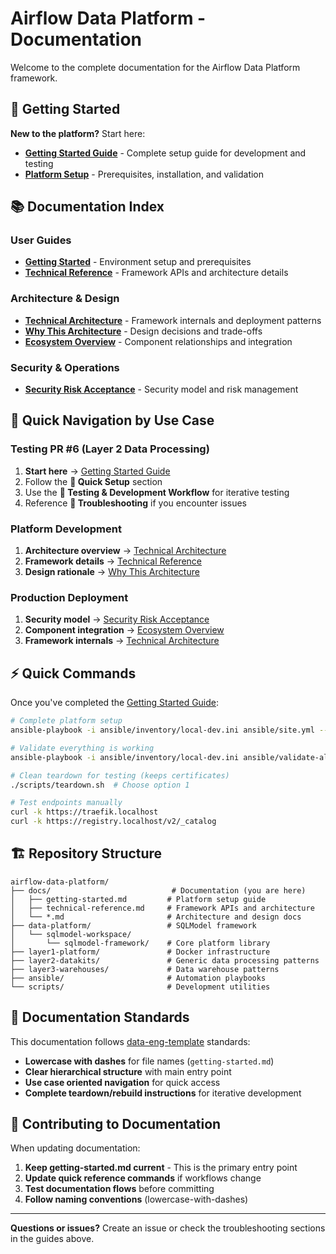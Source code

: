 # Airflow Data Platform - Documentation

Welcome to the complete documentation for the Airflow Data Platform framework.

## 🚀 Getting Started

**New to the platform?** Start here:

- **[Getting Started Guide](getting-started.md)** - Complete setup guide for development and testing
- **[Platform Setup](getting-started.md)** - Prerequisites, installation, and validation

## 📚 Documentation Index

### **User Guides**
- **[Getting Started](getting-started.md)** - Environment setup and prerequisites
- **[Technical Reference](technical-reference.md)** - Framework APIs and architecture details

### **Architecture & Design**
- **[Technical Architecture](TECHNICAL-ARCHITECTURE.md)** - Framework internals and deployment patterns
- **[Why This Architecture](WHY-THIS-ARCHITECTURE.md)** - Design decisions and trade-offs
- **[Ecosystem Overview](ECOSYSTEM-OVERVIEW.md)** - Component relationships and integration

### **Security & Operations**
- **[Security Risk Acceptance](SECURITY-RISK-ACCEPTANCE.md)** - Security model and risk management

## 🎯 Quick Navigation by Use Case

### **Testing PR #6 (Layer 2 Data Processing)**
1. **Start here** → [Getting Started Guide](getting-started.md)
2. Follow the **🚀 Quick Setup** section
3. Use the **🧪 Testing & Development Workflow** for iterative testing
4. Reference **🚨 Troubleshooting** if you encounter issues

### **Platform Development**
1. **Architecture overview** → [Technical Architecture](TECHNICAL-ARCHITECTURE.md)
2. **Framework details** → [Technical Reference](technical-reference.md)
3. **Design rationale** → [Why This Architecture](WHY-THIS-ARCHITECTURE.md)

### **Production Deployment**
1. **Security model** → [Security Risk Acceptance](SECURITY-RISK-ACCEPTANCE.md)
2. **Component integration** → [Ecosystem Overview](ECOSYSTEM-OVERVIEW.md)
3. **Framework internals** → [Technical Architecture](TECHNICAL-ARCHITECTURE.md)

## ⚡ Quick Commands

Once you've completed the [Getting Started Guide](getting-started.md):

```bash
# Complete platform setup
ansible-playbook -i ansible/inventory/local-dev.ini ansible/site.yml --ask-become-pass

# Validate everything is working
ansible-playbook -i ansible/inventory/local-dev.ini ansible/validate-all.yml --ask-become-pass

# Clean teardown for testing (keeps certificates)
./scripts/teardown.sh  # Choose option 1

# Test endpoints manually
curl -k https://traefik.localhost
curl -k https://registry.localhost/v2/_catalog
```

## 🏗️ Repository Structure

```
airflow-data-platform/
├── docs/                           # Documentation (you are here)
│   ├── getting-started.md         # Platform setup guide
│   ├── technical-reference.md     # Framework APIs and architecture
│   └── *.md                       # Architecture and design docs
├── data-platform/                 # SQLModel framework
│   └── sqlmodel-workspace/
│       └── sqlmodel-framework/    # Core platform library
├── layer1-platform/               # Docker infrastructure
├── layer2-datakits/               # Generic data processing patterns
├── layer3-warehouses/             # Data warehouse patterns
├── ansible/                       # Automation playbooks
└── scripts/                       # Development utilities
```

## 📖 Documentation Standards

This documentation follows [data-eng-template](https://github.com/Troubladore/data-eng-template) standards:
- **Lowercase with dashes** for file names (`getting-started.md`)
- **Clear hierarchical structure** with main entry point
- **Use case oriented navigation** for quick access
- **Complete teardown/rebuild instructions** for iterative development

## 🤝 Contributing to Documentation

When updating documentation:
1. **Keep getting-started.md current** - This is the primary entry point
2. **Update quick reference commands** if workflows change
3. **Test documentation flows** before committing
4. **Follow naming conventions** (lowercase-with-dashes)

---

**Questions or issues?** Create an issue or check the troubleshooting sections in the guides above.
